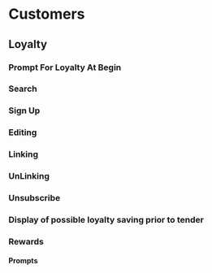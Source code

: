# Customers

## Loyalty

### Prompt For Loyalty At Begin

### Search

### Sign Up

### Editing

### Linking

### UnLinking

### Unsubscribe

### Display of possible loyalty saving prior to tender

### Rewards

#### Prompts

